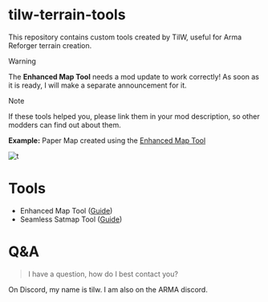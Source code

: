 # tilw-terrain-tools
This repository contains custom tools created by TilW, useful for Arma Reforger terrain creation.

> [!WARNING]
> The **Enhanced Map Tool** needs a mod update to work correctly! As soon as it is ready, I will make a separate announcement for it.

> [!NOTE]
> If these tools helped you, please link them in your mod description, so other modders can find out about them.
>
> **Example:** Paper Map created using the [Enhanced Map Tool](https://github.com/Til-Weimann/tilw-terrain-tools/)

![t](https://github.com/user-attachments/assets/78a4a97c-17d9-493c-a73e-16b32de27c2c)

# Tools

- Enhanced Map Tool ([Guide](https://github.com/Til-Weimann/tilw-terrain-tools/wiki/Enhanced-Map-Tool))
- Seamless Satmap Tool ([Guide](https://github.com/Til-Weimann/tilw-terrain-tools/wiki/Seamless-Satmap-Tool))

# Q&A

> I have a question, how do I best contact you?

On Discord, my name is tilw. I am also on the ARMA discord.
